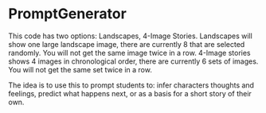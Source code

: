 # PromptGenerator

This code has two options: Landscapes, 4-Image Stories. 
Landscapes will show one large landscape image, there are currently 8 that are selected randomly. You will not get the same image twice in a row.
4-Image stories shows 4 images in chronological order, there are currently 6 sets of images. You will not get the same set twice in a row.

The idea is to use this to prompt students to: infer characters thoughts and feelings, predict what happens next, or as a basis for a short story of their own.
